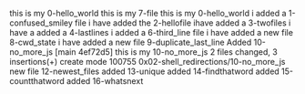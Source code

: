 this is my 0-hello_world 
this is my 7-file
this is my 0-hello_world
i added a 1-confused_smiley file 
 i have added the 2-hellofile
ihave added a 3-twofiles
i have a added a 4-lastlines
 i added a 6-third_line file 
i have added a new file 8-cwd_state
i have added a new file 9-duplicate_last_line
Added 10-no_more_js
[main 4ef72d5] this is my 10-no_more_js
 2 files changed, 3 insertions(+)
 create mode 100755 0x02-shell_redirections/10-no_more_js
new file 12-newest_files
added 13-unique
added 14-findthatword
added 15-countthatword
added 16-whatsnext
